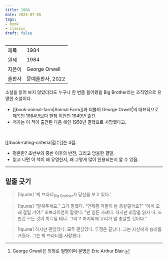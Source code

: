 ```yaml
---
title: 1984
date: 2024-07-05
tags:
- book
- classic
draft: false
---
```


| | |
| --- | --- |
| 제목 | 1984 |
| 원제 | 1984 |
| 지은이 | George Orwell |
| 출판사 | 문예출판사, 2022 |

소설을 읽어 보지 않았더라도 누구나 한 번쯤 들어봤을 Big Brother라는 조직명으로 유명한 소설이다.
- [[book-animal-farm|Animal Farm]]과 더불어 George Orwell[^1]의 대표작으로 제목인 1984년보다 한참 이전인 1949년 출간. 
- 저자는 이 책이 출간된 다음 해인 1950년 결핵으로 사망했다고.

<BR />

[[/book-rating-criteria|점수]]는 4점.
- 평온한? 초반부와 중반 이후의 반전, 그리고 암울한 결말.
- 읽고 나면 이 책이 왜 유명한지, 왜 그렇게 많이 인용되는지 알 수 있음.

[^1]: George Orwell은 의외로 필명이며 본명은 Eric Arthur Blair.


---
## 밑줄 긋기
> [!quote]
> ‘빅 브라더<sub>Big Brother</sub>가 당신을 보고 있다.’

> [!quote]
> “말해주세요.” 그가 말했다. “언제쯤 저들이 날 총살할까요?” 
> “아마 오래 걸릴 거야.” 오브라이언이 말했다. “넌 힘든 사례다. 하지만 희망을 잃지 마. 조만간 모든 것이 치료될 테니. 그리고 마지막에 우리가 널 총살할 것이다.”

> [!quote] 
> 하지만 괜찮았다. 모두 괜찮았다. 투쟁은 끝났다. 그는 자신에게 승리를 거뒀다. 그는 빅 브라더를 사랑했다.